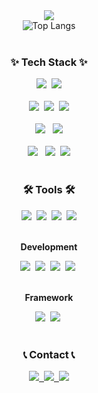 <!--타이틀 부분-->
<div align="center">
  <img src="https://capsule-render.vercel.app/api?type=venom&theme=onedark&height=300&section=header&text=SeanKim's%20GitHub&fontSize=70" />
</div>

<!-- GitHub Stats -->
<!-- 상태가 좋을 때까지.. 일단 주석 -->
<!-- <img src="https://github-readme-stats.vercel.app/api?username=seanlancekim0&show_icons=true&theme=radical" alt="Anurag's GitHub stats"> -->

<!-- Compact Top Languages -->
<div align="center">
  <img src="https://github-readme-stats.vercel.app/api/top-langs/?username=seanlancekim0&layout=compact" alt="Top Langs">
</div>
<br>

<!--내용 부분-->
<h3 align="center">✨ Tech Stack ✨</h3>

<div align="center">
        <img src="https://img.shields.io/badge/Java-007396?style=for-the-badge&logo=Java&logoColor=white">&nbsp
        <img src="https://img.shields.io/badge/Node.js-339933?style=for-the-badge&logo=node.js&logoColor=white">
</div>

<br>

<div align="center">
  <img src="https://img.shields.io/badge/javascript-F7DF1E.svg?style=for-the-badge&logo=javascript&logoColor=20232a" />&nbsp
  <img src="https://img.shields.io/badge/html5-E34F26.svg?style=for-the-badge&logo=html5&logoColor=white" />&nbsp
  <img src="https://img.shields.io/badge/css3-1572B6.svg?style=for-the-badge&logo=css3&logoColor=white" />
</div>

<br>

<div align="center">
        <img src="https://img.shields.io/badge/mysql-4479A1?style=for-the-badge&logo=mysql&logoColor=white"> &nbsp
        <img src="https://img.shields.io/badge/firebase-FFCA28?style=for-the-badge&logo=firebase&logoColor=white">
</div>

<br>

<div align="center">
        <img src="https://img.shields.io/badge/linux-FCC624?style=for-the-badge&logo=linux&logoColor=black"> &nbsp
        <img src="https://img.shields.io/badge/apache tomcat-F8DC75?style=for-the-badge&logo=apachetomcat&logoColor=black">&nbsp
        <img src="https://img.shields.io/badge/Amazon AWS-232F3E?style=for-the-badge&logo=amazon aws&logoColor=white">
</div>

<br>

<h3 align="center">🛠 Tools 🛠</h3>

<div align="center">
  <img src="https://img.shields.io/badge/git-F05033.svg?style=for-the-badge&logo=git&logoColor=white" />&nbsp
  <img src="https://img.shields.io/badge/github-181717.svg?style=for-the-badge&logo=github&logoColor=white" />&nbsp
  <img src="https://img.shields.io/badge/Notion-F3F3F3.svg?style=for-the-badge&logo=notion&logoColor=black" />&nbsp
  <img src="https://img.shields.io/badge/figma-F24E1E.svg?style=for-the-badge&logo=figma&logoColor=white" />
</div>

<br>

<!-- Development Tools -->
<div align="center">
    <p><strong>Development</strong></p>
    <img src="https://img.shields.io/badge/IntelliJ IDEA-000000?style=flat-square&logo=intellij-idea&logoColor=white">&nbsp
    <img src="https://img.shields.io/badge/Visual Studio Code-007ACC?style=flat-square&logo=visual-studio-code&logoColor=white">&nbsp
    <img src="https://img.shields.io/badge/Visual Studio-5C2D91?style=flat-square&logo=visual-studio&logoColor=white">&nbsp
    <img src="https://img.shields.io/badge/Eclipse IDE-2C2255?style=flat-square&logo=eclipse-ide&logoColor=white">&nbsp
</div>

<br>

<!-- Framework -->
<div align="center">
    <p><strong>Framework</strong></p>
    <img src="https://img.shields.io/badge/Spring-6DB33F?style=flat-square&logo=spring&logoColor=white">&nbsp
    <img src="https://img.shields.io/badge/Spring Boot-6DB33F?style=flat-square&logo=spring-boot&logoColor=white">&nbsp
</div>

<br>

<h3 align="center">📞 Contact 📞</h3>
<div align="center">
  <a href="https://seankim0.tistory.com">
    <img src="https://github-readme-tistory-card.vercel.app/api/badge?name=seankim0"/>&nbsp
  </a>
  <a href="mailto:seanlancekim0@gmail.com">
    <img
      src="https://img.shields.io/badge/Gmail-EA4335?style=for-the-badge&logo=gmail&logoColor=white"/>&nbsp
  </a>
  <a href="https://www.instagram.com/seankim6479">
      <img src="https://img.shields.io/badge/Instagram-E4405F?style=for-the-badge&logo=Instagram&logoColor=white"> 
  </a>
</div>

<br>
